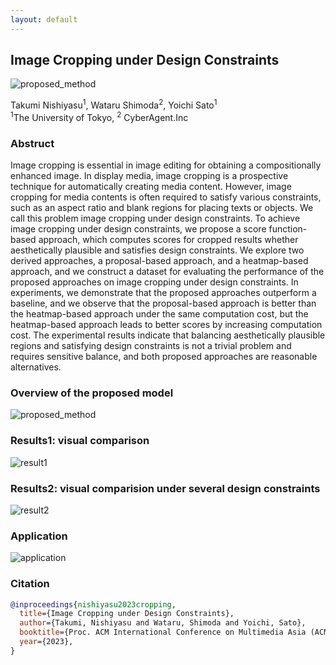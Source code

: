 ```yaml
---
layout: default
---
```


## Image Cropping under Design Constraints

<img src = "https://github.com/CyberAgentAILab/image_cropping_under_design_constraints/blob/main/example/abstract.jpg?raw=true" title = "proposed_method">



Takumi Nishiyasu<sup>1</sup>, Wataru Shimoda<sup>2</sup>, Yoichi Sato<sup>1</sup>  
<sup>1</sup>The University of Tokyo, <sup>2</sup> CyberAgent.Inc  

### Abstruct
Image cropping is essential in image editing for obtaining a compositionally enhanced image. In display media, image cropping is a prospective technique for automatically creating media content. However, image cropping for media contents is often required to satisfy various constraints, such as an aspect ratio and blank regions for placing texts or objects. We call this problem image cropping under design constraints. To achieve image cropping under design constraints, we propose a score function-based approach, which computes scores for cropped results whether aesthetically plausible and satisfies design constraints. We explore two derived approaches, a proposal-based approach, and a heatmap-based approach, and we construct a dataset for evaluating the performance of the proposed approaches on image cropping under design constraints. In experiments, we demonstrate that the proposed approaches outperform a baseline, and we observe that the proposal-based approach is better than the heatmap-based approach under the same computation cost, but the heatmap-based approach leads to better scores by increasing computation cost. The experimental results indicate that balancing aesthetically plausible regions and satisfying design constraints is not a trivial problem and requires sensitive balance, and both proposed approaches are reasonable alternatives.

### Overview of the proposed model
<img src = "https://github.com/CyberAgentAILab/image_cropping_under_design_constraints/blob/main/example/approach2.jpg?raw=true" title = "proposed_method">


### Results1: visual comparison
<img src = "https://github.com/CyberAgentAILab/image_cropping_under_design_constraints/blob/main/example/supplimental_comparison.jpg?raw=true" title = "result1">

### Results2: visual comparision under several design constraints
<img src = "https://github.com/CyberAgentAILab/image_cropping_under_design_constraints/blob/main/example/supplemental_fig_results2.jpg?raw=true" title = "result2">


### Application
<img src = "https://github.com/CyberAgentAILab/image_cropping_under_design_constraints/blob/main/example/application.jpg?raw=true" title = "application">

### Citation

```bibtex
@inproceedings{nishiyasu2023cropping,
  title={Image Cropping under Design Constraints},
  author={Takumi, Nishiyasu and Wataru, Shimoda and Yoichi, Sato},
  booktitle={Proc. ACM International Conference on Multimedia Asia (ACMMMAsia)},
  year={2023},
}
```
